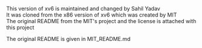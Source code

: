 This version of xv6 is maintained and changed by Sahil Yadav <br>
It was cloned from the x86 version of xv6 which was created by MIT <br>
The original README from the MIT's project and the license is attached with this project <br>

The original README is given in MIT_README.md <br>
